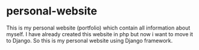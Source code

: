 # personal-website
This is my personal website (portfolio) which contain all information about myself. I have already created this website in php but now i want to move it to Django. So this is my personal website using Django framework.
